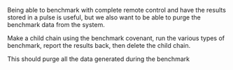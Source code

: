 Being able to benchmark with complete remote control and have the results stored in a pulse is useful, but we also want to be able to purge the benchmark data from the system.

Make a child chain using the benchmark covenant, run the various types of benchmark, report the results back, then delete the child chain.

This should purge all the data generated during the benchmark